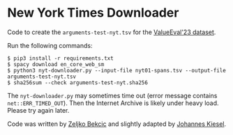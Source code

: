 # New York Times Downloader

Code to create the `arguments-test-nyt.tsv` for the [ValueEval'23 dataset](https://doi.org/10.5281/zenodo.6814563).

Run the following commands:
```
$ pip3 install -r requirements.txt
$ spacy download en_core_web_sm
$ python3 nyt-downloader.py --input-file nyt01-spans.tsv --output-file arguments-test-nyt.tsv
$ sha256sum --check arguments-test-nyt.sha256
```

The `nyt-downloader.py` may sometimes time out (error message contains `net::ERR_TIMED_OUT`). Then the Internet Archive is likely under heavy load. Please try again later.

Code was written by [Zeljko Bekcic](https://github.com/zeljkobekcic) and slightly adapted by [Johannes Kiesel](https://github.com/johanneskiesel).

